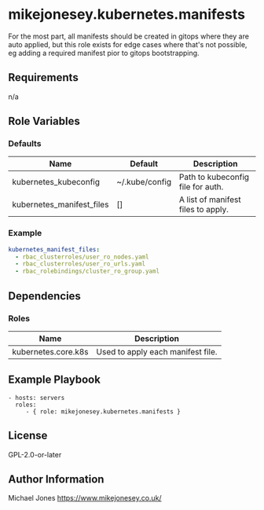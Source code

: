 mikejonesey.kubernetes.manifests
=========

For the most part, all manifests should be created in gitops where they are auto applied, but this role exists for edge cases where that's not possible, eg adding a required manifest pior to gitops bootstrapping.

Requirements
------------

n/a

Role Variables
--------------

### Defaults

| Name                      | Default        | Description                        |
|---------------------------|----------------|------------------------------------|
| kubernetes_kubeconfig     | ~/.kube/config | Path to kubeconfig file for auth.  |
| kubernetes_manifest_files | []             | A list of manifest files to apply. |

### Example

```yaml
kubernetes_manifest_files:
  - rbac_clusterroles/user_ro_nodes.yaml
  - rbac_clusterroles/user_ro_urls.yaml
  - rbac_rolebindings/cluster_ro_group.yaml
```

Dependencies
------------

### Roles

| Name                | Description                       |
|---------------------|-----------------------------------|
| kubernetes.core.k8s | Used to apply each manifest file. |

Example Playbook
----------------

    - hosts: servers
      roles:
         - { role: mikejonesey.kubernetes.manifests }

License
-------

GPL-2.0-or-later

Author Information
------------------

Michael Jones https://www.mikejonesey.co.uk/

